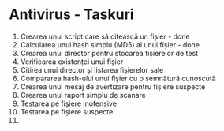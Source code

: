 # Antivirus - Taskuri

1. Crearea unui script care să citească un fișier - done
2. Calcularea unui hash simplu (MD5) al unui fișier - done
3. Crearea unui director pentru stocarea fișierelor de test
4. Verificarea existenței unui fișier
5. Citirea unui director și listarea fișierelor sale
6. Compararea hash-ului unui fișier cu o semnătură cunoscută
7. Crearea unui mesaj de avertizare pentru fișiere suspecte
8. Crearea unui raport simplu de scanare
9. Testarea pe fișiere inofensive
10. Testarea pe fișiere suspecte
11. 
